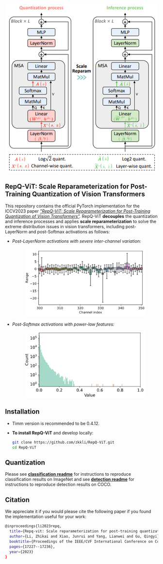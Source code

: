 <div align=center>
  <img src="imgs/overview.png" width="500px" />
  </div>

## RepQ-ViT: Scale Reparameterization for Post-Training Quantization of Vision Transformers

This repository contains the official PyTorch implementation for the ICCV2023 paper
*["RepQ-ViT: Scale Reparameterization for Post-Training Quantization of Vision Transformers"](https://arxiv.org/abs/2212.08254).* RepQ-ViT **decouples** the quantization and inference processes and applies **scale reparameterization** to solve the extreme distribution issues in vision transformers, including post-LayerNorm and post-Softmax activations as follows:

- *Post-LayerNorm activations with severe inter-channel variation:*
  
  <div align=center>
  <img src="imgs/LayerNorm.png" width="400px" />
  </div>

- *Post-Softmax activations with power-law features:*
  
  <div align=center>
  <img src="imgs/Softmax.png" width="400px" />
  </div>

## Installation
- Timm version is recommended to be 0.4.12.
- **To install RepQ-ViT** and develop locally:
  
  ```bash
  git clone https://github.com/zkkli/RepQ-ViT.git
  cd RepQ-ViT
  ```

## Quantization

Please see [**classification readme**](https://github.com/zkkli/RepQ-ViT/tree/main/classification) for instructions to reproduce classification results on ImageNet and see [**detection readme**](https://github.com/zkkli/RepQ-ViT/tree/main/detection) for instructions to reproduce detection results on COCO.

## Citation

We appreciate it if you would please cite the following paper if you found the implementation useful for your work:

```bash
@inproceedings{li2023repq,
  title={Repq-vit: Scale reparameterization for post-training quantization of vision transformers},
  author={Li, Zhikai and Xiao, Junrui and Yang, Lianwei and Gu, Qingyi},
  booktitle={Proceedings of the IEEE/CVF International Conference on Computer Vision},
  pages={17227--17236},
  year={2023}
}
```
